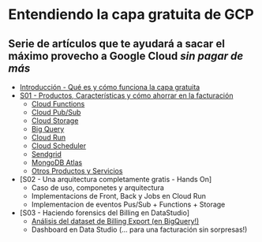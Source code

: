 # Entendiendo la capa gratuita de GCP

## Serie de artículos que te ayudará a sacar el máximo provecho a Google Cloud *sin pagar de más*

* [Introducción - Qué es y cómo funciona la capa gratuita](/seasons/S00)
* [S01 - Productos, Características y cómo ahorrar en la facturación](/seasons/S01/index.md)
    + [Cloud Functions](/seasons/S01/cloud_functions.md)
    + [Cloud Pub/Sub](/seasons/S01/cloud_pubsub.md)
    + [Cloud Storage](/seasons/S01/cloud_storage.md)
    + [Big Query](/seasons/S01/bigquery.md)
    + [Cloud Run](/seasons/S01/cloud_run.md)
    + [Cloud Scheduler](/seasons/S01/cloud_scheduler.md)
    + [Sendgrid](/seasons/S01/sendgrid.md)
    + [MongoDB Atlas](/seasons/S01/mongodb_atlas.md)
    + [Otros Productos y Servicios](/seasons/S01/others.md)
* [S02 - Una arquitectura completamente gratis - Hands On]
    + Caso de uso, componetes y arquitectura
    + Implementacions de Front, Back y Jobs en Cloud Run
    + Implementacion de eventos Pus/Sub + Functions + Storage
* [S03 - Haciendo forensics del Billing en DataStudio]
    + [Análisis del dataset de Billing Export (en BigQuery!)](/seasons/S03/export_data.md)
    + Dashboard en Data Studio (... para una facturación sin sorpresas!)
